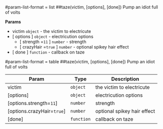 #param-list-format = list
<a name="taze"></a>
##taze(victim, [options], [done])
Pump an idiot full of volts

**Params**

- victim <code>object</code> - the victim to electricute  
- \[ options \] <code>object</code> - electricution options  
  - \[ strength =<code>11</code> \] <code>number</code> - strength  
  - \[ crazyHair =<code>true</code> \] <code>number</code> - optional spikey hair effect  
- \[ done \] <code>function</code> - callback on taze  



#param-list-format = table
<a name="taze"></a>
##taze(victim, [options], [done])
Pump an idiot full of volts

| Param | Type | Description |
| ----- | ---- | ----------- |
| victim | <code>object</code> | the victim to electricute |
| \[options\] | <code>object</code> | electricution options |
| \[options.strength=<code>11</code>\] | <code>number</code> | strength |
| \[options.crazyHair=<code>true</code>\] | <code>number</code> | optional spikey hair effect |
| \[done\] | <code>function</code> | callback on taze |



